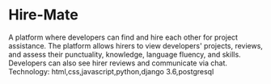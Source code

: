 # Hire-Mate
A platform where developers can find and hire each other for project assistance. The platform allows hirers to view developers' projects, reviews, and assess their punctuality, knowledge, language fluency, and skills. Developers can also see hirer reviews and communicate via chat. Technology: html,css,javascript,python,django 3.6,postgresql
